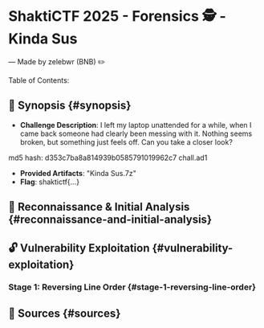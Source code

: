 # ShaktiCTF 2025 - Forensics 🕵️ - Kinda Sus

— Made by zelebwr (BNB) ✏️

Table of Contents:

## 🎯 Synopsis {#synopsis}

-   **Challenge Description**: I left my laptop unattended for a while, when I came back someone had clearly been messing with it. Nothing seems broken, but something just feels off. Can you take a closer look?

md5 hash: d353c7ba8a814939b0585791019962c7 chall.ad1

-   **Provided Artifacts**: "Kinda Sus.7z"
-   **Flag**: shaktictf{...}

## 🔎 Reconnaissance & Initial Analysis {#reconnaissance-and-initial-analysis}

## 🔓 Vulnerability Exploitation {#vulnerability-exploitation}

### Stage 1: Reversing Line Order {#stage-1-reversing-line-order}

## 📖 Sources {#sources}
